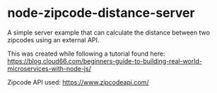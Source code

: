 # node-zipcode-distance-server
A simple server example that can calculate the distance between two zipcodes using an external API.

This was created while following a tutorial found here: https://blog.cloud66.com/beginners-guide-to-building-real-world-microservices-with-node-js/

Zipcode API used: https://www.zipcodeapi.com/
